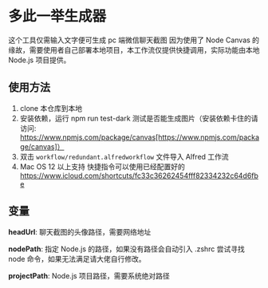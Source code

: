 # 多此一举生成器

这个工具仅需输入文字便可生成 pc 端微信聊天截图
因为使用了 Node Canvas 的缘故，需要使用者自己部署本地项目，本工作流仅提供快捷调用，实际功能由本地 Node.js 项目提供。

## 使用方法

1. clone 本仓库到本地
2. 安装依赖，运行 npm run test-dark 测试是否能生成图片（安装依赖卡住的请访问: https://www.npmjs.com/package/canvas[https://www.npmjs.com/package/canvas]）
3. 双击 `workflow/redundant.alfredworkflow` 文件导入 Alfred 工作流
4. Mac OS 12 以上支持 快捷指令可以使用已经配置好的 https://www.icloud.com/shortcuts/fc33c36262454fff82334232c64d6fbe 

## 变量

**headUrl**: 聊天截图的头像路径，需要网络地址

**nodePath**: 指定 Node.js 的路径，如果没有路径会自动引入 .zshrc 尝试寻找 node 命令，如果无法满足请大佬自行修改。

**projectPath**: Node.js 项目路径，需要系统绝对路径
